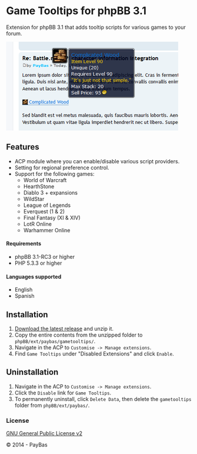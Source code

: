 Game Tooltips for phpBB 3.1
==========

Extension for phpBB 3.1 that adds tooltip scripts for various games to your forum.

![Screenshot](screenshot.png)

## Features
- ACP module where you can enable/disable various script providers.
- Setting for regional preference control.
- Support for the following games:
  - World of Warcraft
  - HearthStone
  - Diablo 3 + expansions
  - WildStar
  - League of Legends
  - Everquest (1 & 2)
  - Final Fantasy (XI & XIV)
  - LotR Online
  - Warhammer Online

#### Requirements
- phpBB 3.1-RC3 or higher
- PHP 5.3.3 or higher

#### Languages supported
- English
- Spanish

## Installation
1. [Download the latest release](https://github.com/PayBas/GameTooltips/releases) and unzip it.
2. Copy the entire contents from the unzipped folder to `phpBB/ext/paybas/gametooltips/`.
3. Navigate in the ACP to `Customise -> Manage extensions`.
4. Find `Game Tooltips` under "Disabled Extensions" and click `Enable`.

## Uninstallation
1. Navigate in the ACP to `Customise -> Manage extensions`.
2. Click the `Disable` link for `Game Tooltips`.
3. To permanently uninstall, click `Delete Data`, then delete the `gametooltips` folder from `phpBB/ext/paybas/`.

### License
[GNU General Public License v2](http://opensource.org/licenses/GPL-2.0)

© 2014 - PayBas
